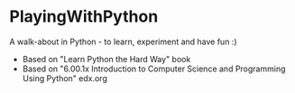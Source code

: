 # PlayingWithPython
A walk-about in Python - to learn, experiment and have fun :)

* Based on "Learn Python the Hard Way" book
* Based on "6.00.1x Introduction to Computer Science and Programming Using Python" edx.org

